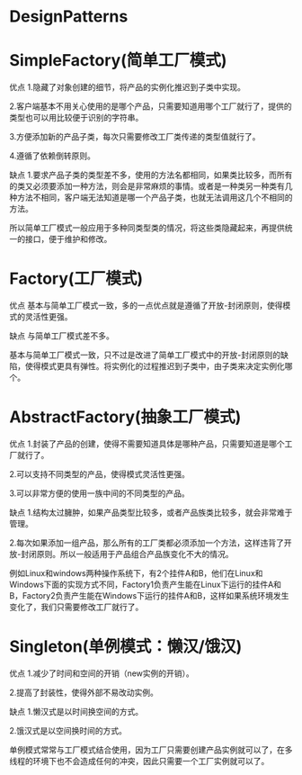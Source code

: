 # DesignPatterns

# SimpleFactory(简单工厂模式)
优点
1.隐藏了对象创建的细节，将产品的实例化推迟到子类中实现。

2.客户端基本不用关心使用的是哪个产品，只需要知道用哪个工厂就行了，提供的类型也可以用比较便于识别的字符串。

3.方便添加新的产品子类，每次只需要修改工厂类传递的类型值就行了。

4.遵循了依赖倒转原则。

缺点
1.要求产品子类的类型差不多，使用的方法名都相同，如果类比较多，而所有的类又必须要添加一种方法，则会是非常麻烦的事情。或者是一种类另一种类有几种方法不相同，客户端无法知道是哪一个产品子类，也就无法调用这几个不相同的方法。

所以简单工厂模式一般应用于多种同类型类的情况，将这些类隐藏起来，再提供统一的接口，便于维护和修改。

# Factory(工厂模式)
优点
基本与简单工厂模式一致，多的一点优点就是遵循了开放-封闭原则，使得模式的灵活性更强。

缺点
与简单工厂模式差不多。

基本与简单工厂模式一致，只不过是改进了简单工厂模式中的开放-封闭原则的缺陷，使得模式更具有弹性。将实例化的过程推迟到子类中，由子类来决定实例化哪个。

# AbstractFactory(抽象工厂模式)
优点
1.封装了产品的创建，使得不需要知道具体是哪种产品，只需要知道是哪个工厂就行了。

2.可以支持不同类型的产品，使得模式灵活性更强。

3.可以非常方便的使用一族中间的不同类型的产品。

缺点
1.结构太过臃肿，如果产品类型比较多，或者产品族类比较多，就会非常难于管理。

2.每次如果添加一组产品，那么所有的工厂类都必须添加一个方法，这样违背了开放-封闭原则。所以一般适用于产品组合产品族变化不大的情况。

例如Linux和windows两种操作系统下，有2个挂件A和B，他们在Linux和Windows下面的实现方式不同，Factory1负责产生能在Linux下运行的挂件A和B，Factory2负责产生能在Windows下运行的挂件A和B，这样如果系统环境发生变化了，我们只需要修改工厂就行了。

# Singleton(单例模式：懒汉/饿汉)

优点
1.减少了时间和空间的开销（new实例的开销）。

2.提高了封装性，使得外部不易改动实例。

 

缺点
1.懒汉式是以时间换空间的方式。

2.饿汉式是以空间换时间的方式。

单例模式常常与工厂模式结合使用，因为工厂只需要创建产品实例就可以了，在多线程的环境下也不会造成任何的冲突，因此只需要一个工厂实例就可以了。
